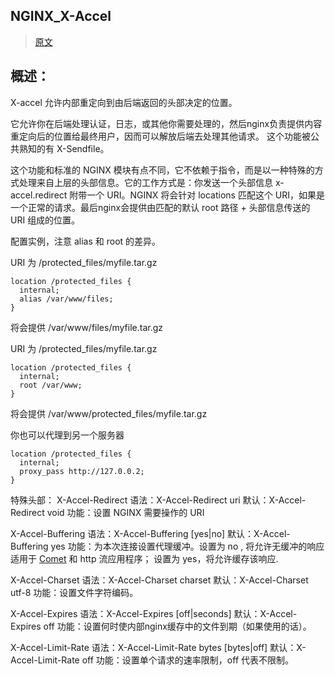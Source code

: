 ## NGINX_X-Accel
> [原文](https://www.nginx.com/resources/wiki/start/topics/examples/x-accel/)

概述：
---
X-accel 允许内部重定向到由后端返回的头部决定的位置。

它允许你在后端处理认证，日志，或其他你需要处理的，然后nginx负责提供内容重定向后的位置给最终用户，因而可以解放后端去处理其他请求。
这个功能被公共熟知的有 X-Sendfile。

这个功能和标准的 NGINX 模块有点不同，它不依赖于指令，而是以一种特殊的方式处理来自上层的头部信息。它的工作方式是：你发送一个头部信息 x-accel.redirect 附带一个 URI。NGINX 将会针对 locations 匹配这个 URI，如果是一个正常的请求。最后nginx会提供由匹配的默认 root 路径 + 头部信息传送的 URI 组成的位置。

配置实例，注意 alias 和 root 的差异。

URI 为 /protected_files/myfile.tar.gz
```
location /protected_files {
  internal;
  alias /var/www/files;
}
```
将会提供 /var/www/files/myfile.tar.gz

URI 为 /protected_files/myfile.tar.gz
```
location /protected_files {
  internal;
  root /var/www;
}
```
将会提供 /var/www/protected_files/myfile.tar.gz

你也可以代理到另一个服务器
```
location /protected_files {
  internal;
  proxy_pass http://127.0.0.2;
}
```

特殊头部：
X-Accel-Redirect
语法：X-Accel-Redirect uri
默认：X-Accel-Redirect void
功能：设置 NGINX 需要操作的 URI

X-Accel-Buffering
语法：X-Accel-Buffering [yes|no]
默认：X-Accel-Buffering yes
功能：为本次连接设置代理缓冲。设置为 no , 将允许无缓冲的响应适用于 [Comet](https://en.wikipedia.org/wiki/Comet_(programming)) 和 http 流应用程序； 设置为 yes，将允许缓存该响应.

X-Accel-Charset
语法：X-Accel-Charset charset
默认：X-Accel-Charset utf-8
功能：设置文件字符编码。

X-Accel-Expires
语法：X-Accel-Expires [off|seconds]
默认：X-Accel-Expires off
功能：设置何时使内部nginx缓存中的文件到期（如果使用的话）。

X-Accel-Limit-Rate
语法：X-Accel-Limit-Rate bytes [bytes|off]
默认：X-Accel-Limit-Rate off
功能：设置单个请求的速率限制，off 代表不限制。